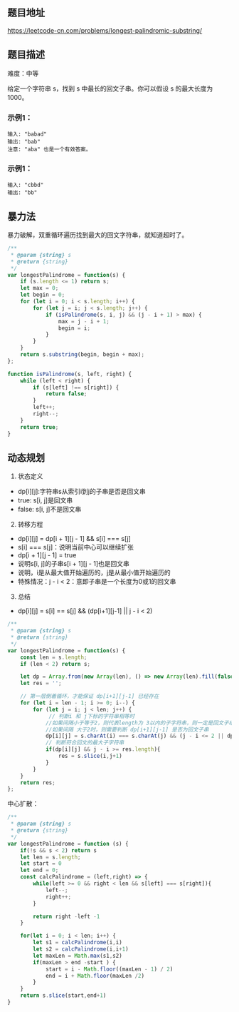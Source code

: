## 题目地址

https://leetcode-cn.com/problems/longest-palindromic-substring/

## 题目描述

难度：中等

给定一个字符串 s，找到 s 中最长的回文子串。你可以假设 s 的最大长度为 1000。

### 示例1：

```
输入: "babad"
输出: "bab"
注意: "aba" 也是一个有效答案。
```

### 示例1：

```
输入: "cbbd"
输出: "bb"
```

## 暴力法

暴力破解，双重循环遍历找到最大的回文字符串，就知道超时了。

```js
/**
 * @param {string} s
 * @return {string}
 */
var longestPalindrome = function(s) {
    if (s.length <= 1) return s;
    let max = 0;
    let begin = 0;
    for (let i = 0; i < s.length; i++) {
        for (let j = i; j < s.length; j++) {
            if (isPalindrome(s, i, j) && (j - i + 1) > max) {
                max = j - i + 1;
                begin = i;
            }
        }
    }
    return s.substring(begin, begin + max);
};

function isPalindrome(s, left, right) {
    while (left < right) {
        if (s[left] !== s[right]) {
            return false;
        }
        left++;
        right--;
    }
    return true;
}
```

## 动态规划

1. 状态定义
- dp[i][j]:字符串s从索引i到j的子串是否是回文串
- true: s[i, j]是回文串
- false: s[i, j]不是回文串
2. 转移方程
- dp[i][j] = dp[i + 1][j - 1] && s[i] === s[j]
- s[i] === s[j]：说明当前中心可以继续扩张
- dp[i + 1][j - 1] = true
- 说明s[i, j]的子串s[i + 1][j - 1]也是回文串
- 说明，i是从最大值开始遍历的，j是从最小值开始遍历的
- 特殊情况：j - i < 2：意即子串是一个长度为0或1的回文串
3. 总结
- dp[i][j] = s[i] == s[j] && (dp[i+1][j-1] || j - i < 2)

```js
/**
 * @param {string} s
 * @return {string}
 */
var longestPalindrome = function(s) {
    const len = s.length;
    if (len < 2) return s;

    let dp = Array.from(new Array(len), () => new Array(len).fill(false));
    let res = '';

    // 第一层倒着循环，才能保证 dp[i+1][j-1] 已经存在
    for (let i = len - 1; i >= 0; i--) {
        for (let j = i; j < len; j++) {
             // 判断i 和 j下标的字符串相等时
            //如果间隔小于等于2，则代表length为 3以内的子字符串，则一定是回文子串
            //如果间隔 大于2时，则需要判断 dp[i+1][j-1] 是否为回文子串
            dp[i][j] = s.charAt(i) === s.charAt(j) && (j - i <= 2 || dp[i+1][j-1])
            // 判断符合回文的最大子字符串
            if(dp[i][j] && j - i >= res.length){
                res = s.slice(i,j+1)
            }
        }
    }
    return res;
};
```

中心扩散：

```js
/**
 * @param {string} s
 * @return {string}
 */
var longestPalindrome = function (s) {
    if(!s && s < 2) return s
    let len = s.length;
    let start = 0
    let end = 0;
    const calcPalindrome = (left,right) => {
        while(left >= 0 && right < len && s[left] === s[right]){
            left--;
            right++;
        }

        return right -left -1
    }

    for(let i = 0; i < len; i++) {
        let s1 = calcPalindrome(i,i)
        let s2 = calcPalindrome(i,i+1)
        let maxLen = Math.max(s1,s2)
        if(maxLen > end -start ) {
            start = i - Math.floor((maxLen - 1) / 2)
            end = i + Math.floor(maxLen /2)
        }
    }
    return s.slice(start,end+1)
}
```